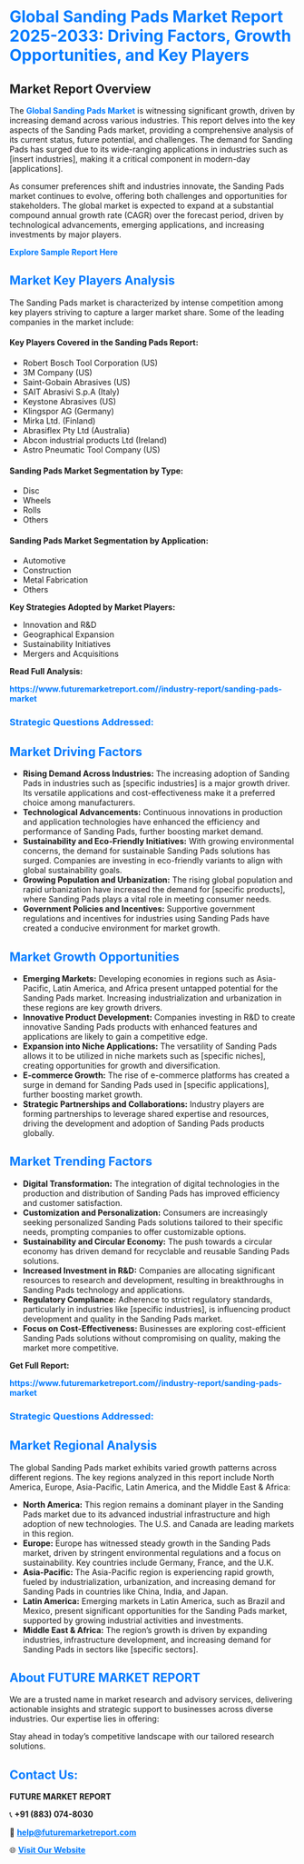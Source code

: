 <h1 style="color: #007BFF;">Global Sanding Pads Market Report 2025-2033: Driving Factors, Growth Opportunities, and Key Players</h1>

<section id="overview">
<h2>Market Report Overview</h2>
<p>The <a href="https://www.futuremarketreport.com//industry-report/sanding-pads-market" style="color: #007BFF; text-decoration: none;"><strong>Global Sanding Pads Market</strong></a> is witnessing significant growth, driven by increasing demand across various industries. This report delves into the key aspects of the Sanding Pads market, providing a comprehensive analysis of its current status, future potential, and challenges. The demand for Sanding Pads has surged due to its wide-ranging applications in industries such as [insert industries], making it a critical component in modern-day [applications].</p>
<p>As consumer preferences shift and industries innovate, the Sanding Pads market continues to evolve, offering both challenges and opportunities for stakeholders. The global market is expected to expand at a substantial compound annual growth rate (CAGR) over the forecast period, driven by technological advancements, emerging applications, and increasing investments by major players.</p>
</section>

<section id="overview">
<p><a href="https://www.futuremarketreport.com//request-sample/reportId=63019" style="color: #007BFF; text-decoration: none;"><strong>Explore Sample Report Here</strong></a></p>
</section>

<section id="key-players">
<h2 style="color: #007BFF;">Market Key Players Analysis</h2>
<p>The Sanding Pads market is characterized by intense competition among key players striving to capture a larger market share. Some of the leading companies in the market include:</p>
<h4>Key Players Covered in the Sanding Pads Report:</h4>
<ul><li>Robert Bosch Tool Corporation (US)</li><li>3M Company (US)</li><li>Saint-Gobain Abrasives (US)</li><li>SAIT Abrasivi S.p.A (Italy)</li><li>Keystone Abrasives (US)</li><li>Klingspor AG (Germany)</li><li>Mirka Ltd. (Finland)</li><li>Abrasiflex Pty Ltd (Australia)</li><li>Abcon industrial products Ltd (Ireland)</li><li>Astro Pneumatic Tool Company (US)</li></ul>
<h4>Sanding Pads Market Segmentation by Type:</h4>
<ul><li>Disc</li><li>Wheels</li><li>Rolls</li><li>Others</li></ul>

<h4>Sanding Pads Market Segmentation by Application:</h4>
<ul><li>Automotive</li><li>Construction</li><li>Metal Fabrication</li><li>Others</li></ul>
<p><strong>Key Strategies Adopted by Market Players:</strong></p>
<ul>
<li>Innovation and R&D</li>
<li>Geographical Expansion</li>
<li>Sustainability Initiatives</li>
<li>Mergers and Acquisitions</li>
</ul>
</section>

<section>
<p><strong>Read Full Analysis: </strong></p><a href="https://www.futuremarketreport.com//industry-report/sanding-pads-market" style="color: #007BFF; text-decoration: none;"><strong>https://www.futuremarketreport.com//industry-report/sanding-pads-market</strong></a>
<h3 style="color: #007BFF;">Strategic Questions Addressed:</h3>
</section>

<section id="driving-factors">
<h2 style="color: #007BFF;">Market Driving Factors</h2>
<ul>
<li><strong>Rising Demand Across Industries:</strong> The increasing adoption of Sanding Pads in industries such as [specific industries] is a major growth driver. Its versatile applications and cost-effectiveness make it a preferred choice among manufacturers.</li>
<li><strong>Technological Advancements:</strong> Continuous innovations in production and application technologies have enhanced the efficiency and performance of Sanding Pads, further boosting market demand.</li>
<li><strong>Sustainability and Eco-Friendly Initiatives:</strong> With growing environmental concerns, the demand for sustainable Sanding Pads solutions has surged. Companies are investing in eco-friendly variants to align with global sustainability goals.</li>
<li><strong>Growing Population and Urbanization:</strong> The rising global population and rapid urbanization have increased the demand for [specific products], where Sanding Pads plays a vital role in meeting consumer needs.</li>
<li><strong>Government Policies and Incentives:</strong> Supportive government regulations and incentives for industries using Sanding Pads have created a conducive environment for market growth.</li>
</ul>
</section>

<section id="growth-opportunities">
<h2 style="color: #007BFF;">Market Growth Opportunities</h2>
<ul>
<li><strong>Emerging Markets:</strong> Developing economies in regions such as Asia-Pacific, Latin America, and Africa present untapped potential for the Sanding Pads market. Increasing industrialization and urbanization in these regions are key growth drivers.</li>
<li><strong>Innovative Product Development:</strong> Companies investing in R&D to create innovative Sanding Pads products with enhanced features and applications are likely to gain a competitive edge.</li>
<li><strong>Expansion into Niche Applications:</strong> The versatility of Sanding Pads allows it to be utilized in niche markets such as [specific niches], creating opportunities for growth and diversification.</li>
<li><strong>E-commerce Growth:</strong> The rise of e-commerce platforms has created a surge in demand for Sanding Pads used in [specific applications], further boosting market growth.</li>
<li><strong>Strategic Partnerships and Collaborations:</strong> Industry players are forming partnerships to leverage shared expertise and resources, driving the development and adoption of Sanding Pads products globally.</li>
</ul>
</section>

<section id="trending-factors">
<h2 style="color: #007BFF;">Market Trending Factors</h2>
<ul>
<li><strong>Digital Transformation:</strong> The integration of digital technologies in the production and distribution of Sanding Pads has improved efficiency and customer satisfaction.</li>
<li><strong>Customization and Personalization:</strong> Consumers are increasingly seeking personalized Sanding Pads solutions tailored to their specific needs, prompting companies to offer customizable options.</li>
<li><strong>Sustainability and Circular Economy:</strong> The push towards a circular economy has driven demand for recyclable and reusable Sanding Pads solutions.</li>
<li><strong>Increased Investment in R&D:</strong> Companies are allocating significant resources to research and development, resulting in breakthroughs in Sanding Pads technology and applications.</li>
<li><strong>Regulatory Compliance:</strong> Adherence to strict regulatory standards, particularly in industries like [specific industries], is influencing product development and quality in the Sanding Pads market.</li>
<li><strong>Focus on Cost-Effectiveness:</strong> Businesses are exploring cost-efficient Sanding Pads solutions without compromising on quality, making the market more competitive.</li>
</ul>
</section>

<section>
<p><strong>Get Full Report: </strong></p><a href="https://www.futuremarketreport.com//industry-report/sanding-pads-market" style="color: #007BFF; text-decoration: none;"><strong>https://www.futuremarketreport.com//industry-report/sanding-pads-market</strong></a>
<h3 style="color: #007BFF;">Strategic Questions Addressed:</h3>
</section>


<section id="regional-analysis">
<h2 style="color: #007BFF;">Market Regional Analysis</h2>
<p>The global Sanding Pads market exhibits varied growth patterns across different regions. The key regions analyzed in this report include North America, Europe, Asia-Pacific, Latin America, and the Middle East & Africa:</p>
<ul>
<li><strong>North America:</strong> This region remains a dominant player in the Sanding Pads market due to its advanced industrial infrastructure and high adoption of new technologies. The U.S. and Canada are leading markets in this region.</li>
<li><strong>Europe:</strong> Europe has witnessed steady growth in the Sanding Pads market, driven by stringent environmental regulations and a focus on sustainability. Key countries include Germany, France, and the U.K.</li>
<li><strong>Asia-Pacific:</strong> The Asia-Pacific region is experiencing rapid growth, fueled by industrialization, urbanization, and increasing demand for Sanding Pads in countries like China, India, and Japan.</li>
<li><strong>Latin America:</strong> Emerging markets in Latin America, such as Brazil and Mexico, present significant opportunities for the Sanding Pads market, supported by growing industrial activities and investments.</li>
<li><strong>Middle East & Africa:</strong> The region’s growth is driven by expanding industries, infrastructure development, and increasing demand for Sanding Pads in sectors like [specific sectors].</li>
</ul>
</section>

<footer>
<h2 style="color: #007BFF;">About FUTURE MARKET REPORT</h2>
<p>We are a trusted name in market research and advisory services, delivering actionable insights and strategic support to businesses across diverse industries. Our expertise lies in offering:</p>

<p>Stay ahead in today’s competitive landscape with our tailored research solutions.</p>

<h2 style="color: #007BFF;">Contact Us:</h2>
<p><strong>FUTURE MARKET REPORT</strong></p>
<p>📞 <strong>+91 (883) 074-8030</strong></p>
<p>📧 <strong><a href="mailto:help@futuremarketreport.com" style="color: #007BFF;">help@futuremarketreport.com</a></strong></p>
<p>🌐 <strong><a href="https://www.futuremarketreport.com/" style="color: #007BFF;">Visit Our Website</a></strong></p>
</footer>